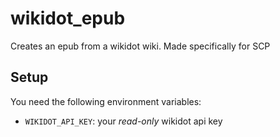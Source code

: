 # wikidot_epub

Creates an epub from a wikidot wiki. Made specifically for SCP

## Setup

You need the following environment variables:

* `WIKIDOT_API_KEY`: your *read-only* wikidot api key

